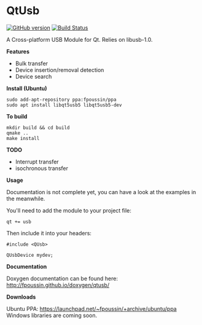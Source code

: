 **QtUsb**
==
[![GitHub version](https://badge.fury.io/gh/fpoussin%2Fqtusb.svg)](https://badge.fury.io/gh/fpoussin%2Fqtusb)
[![Build Status](https://jenkins.netyxia.net/buildStatus/icon?job=QtUsb%2Fmaster)](https://jenkins.netyxia.net/job/QtUsb/job/master/)  

A Cross-platform USB Module for Qt.
Relies on libusb-1.0.

**Features**

- Bulk transfer
- Device insertion/removal detection
- Device search

**Install (Ubuntu)**  

```
sudo add-apt-repository ppa:fpoussin/ppa
sudo apt install libqt5usb5 libqt5usb5-dev
```

**To build**

```shell
mkdir build && cd build
qmake ..
make install
```

**TODO**

- Interrupt transfer
- isochronous transfer

**Usage**

Documentation is not complete yet, you can have a look at the examples in the meanwhile.

You'll need to add the module to your project file:

```
qt += usb
```

Then include it into your headers:

```
#include <QUsb>

QUsbDevice mydev;
```

**Documentation**  

Doxygen documentation can be found here: http://fpoussin.github.io/doxygen/qtusb/

**Downloads**

Ubuntu PPA: https://launchpad.net/~fpoussin/+archive/ubuntu/ppa 
Windows libraries are coming soon.
